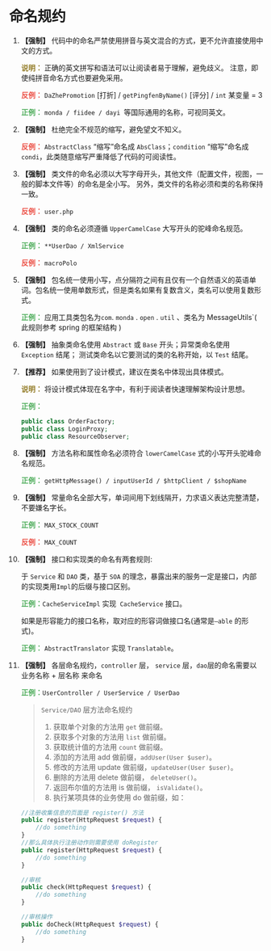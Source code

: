 # 命名规约

1. **【强制】** 代码中的命名严禁使用拼音与英文混合的方式，更不允许直接使用中文的方式。

   **<font color='#937c27'>说明：</font>** 正确的英文拼写和语法可以让阅读者易于理解，避免歧义。 注意，即使纯拼音命名方式也要避免采用。

   **<font color='#ec5248'>反例：</font>** `DaZhePromotion` [打折] / `getPingfenByName()` [评分] / `int` 某变量 = 3

   **<font color='#4ead5b'>正例：</font>** `monda / fiidee / dayi `等国际通用的名称，可视同英文。

2. **【强制】** 杜绝完全不规范的缩写，避免望文不知义。

   **<font color='#ec5248'>反例：</font>** `AbstractClass` “缩写”命名成 `AbsClass`；`condition` “缩写”命名成 `condi`，此类随意缩写严重降低了代码的可阅读性。

3. **【强制】** 类文件的命名必须以大写字母开头，其他文件（配置文件，视图，一般的脚本文件等）的命名是全小写。 另外，类文件的名称必须和类的名称保持一致。

   **<font color='#ec5248'>反例：</font>** `user.php`

4. **【强制】** 类的命名必须遵循 `UpperCamelCase` 大写开头的驼峰命名规范。

   **<font color='#4ead5b'>正例：</font>** `**UserDao / XmlService`

   **<font color='#ec5248'>反例：</font>** `macroPolo`

5. **【强制】** 包名统一使用小写，点分隔符之间有且仅有一个自然语义的英语单词。包名统一使用单数形式，但是类名如果有复数含义，类名可以使用复数形式。

   **<font color='#4ead5b'>正例：</font>** 应用工具类包名为`com`. `monda` . `open` . `util` 、类名为 MessageUtils`( 此规则参考 spring 的框架结构 )

6. **【强制】** 抽象类命名使用 `Abstract` 或 `Base` 开头；异常类命名使用 `Exception` 结尾； 测试类命名以它要测试的类的名称开始，以 `Test` 结尾。

7. **【推荐】** 如果使用到了设计模式，建议在类名中体现出具体模式。

   **<font color='#937c27'>说明：</font>** 将设计模式体现在名字中，有利于阅读者快速理解架构设计思想。

   **<font color='#4ead5b'>正例：</font>**

   ```php
   public class OrderFactory;
   public class LoginProxy;
   public class ResourceObserver;
   ```

8. **【强制】** 方法名称和属性命名必须符合 `lowerCamelCase` 式的小写开头驼峰命名规范。

   **<font color='#4ead5b'>正例：</font>** `getHttpMessage() / inputUserId / $httpClient / $shopName`

9. **【强制】** 常量命名全部大写，单词间用下划线隔开，力求语义表达完整清楚，不要嫌名字长。

   **<font color='#4ead5b'>正例：</font>** `MAX_STOCK_COUNT`

   **<font color='#ec5248'>反例：</font>** `MAX_COUNT`

10. **【强制】** 接口和实现类的命名有两套规则:

    于 `Service` 和 `DAO` 类，基于 `SOA` 的理念，暴露出来的服务一定是接口，内部的实现类用` Impl `的后缀与接口区别。

    **<font color='#4ead5b'>正例：</font>**`CacheServiceImpl` 实现` CacheService` 接口。

    如果是形容能力的接口名称，取对应的形容词做接口名(通常是`–able` 的形式)。

    **<font color='#4ead5b'>正例：</font>** `AbstractTranslator` 实现 `Translatable`。

11. **【强制】** 各层命名规约，`controller` 层， `service` 层，` dao `层的命名需要以 业务名称 + 层名称 来命名

    **<font color='#4ead5b'>正例：</font>**`UserController / UserService / UserDao`
    
    > `Service/DAO` 层方法命名规约 
    >
    > 1. 获取单个对象的方法用 `get` 做前缀。 
    > 2. 获取多个对象的方法用 `list` 做前缀。 
    > 3. 获取统计值的方法用 `count` 做前缀。
    > 4. 添加的方法用 add 做前缀，`addUser(User $user)`。 
    > 5. 修改的方法用 update 做前缀，`updateUser(User $user)`。 
    > 6. 删除的方法用 delete 做前缀， `deleteUser()`。 
    > 7. 返回布尔值的方法用 is 做前缀， `isValidate()`。 
    > 8. 执行某项具体的业务使用 do 做前缀，如：
    
    ```php
    //注册收集信息的页面是 register() 方法
    public register(HttpRequest $request) {
        //do something
    }
    //那么具体执行注册动作则需要使用 doRegister
    public register(HttpRequest $request) {
        //do something
    }
    
    //审核
    public check(HttpRequest $request) {
        //do something
    }
    
    //审核操作
    public doCheck(HttpRequest $request) {
        //do something
    }
    ```
    
    